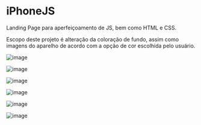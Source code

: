 # iPhoneJS
Landing Page para aperfeiçoamento de JS, bem como HTML e CSS.

Escopo deste projeto é alteração da coloração de fundo, assim como imagens do aparelho de acordo com a opção de cor escolhida pelo usuário.


![image](https://user-images.githubusercontent.com/86863914/188910890-c646c5d3-cad7-47c5-86f7-15f9ee74f912.png)


![image](https://user-images.githubusercontent.com/86863914/188911006-8fad9664-fa0b-4e2d-b910-1cd34990df16.png)


![image](https://user-images.githubusercontent.com/86863914/188911133-6cfb11d4-c4cd-4e96-ad93-11b632c5365c.png)


![image](https://user-images.githubusercontent.com/86863914/188911299-d85b462e-542f-442a-b0b7-000e0a25cf85.png)


![image](https://user-images.githubusercontent.com/86863914/188911427-fcf89f49-b267-4115-a901-c05c9ef2c41d.png)


![image](https://user-images.githubusercontent.com/86863914/188911520-bf862280-7603-4b70-93e9-f048ea6f9ae7.png)

